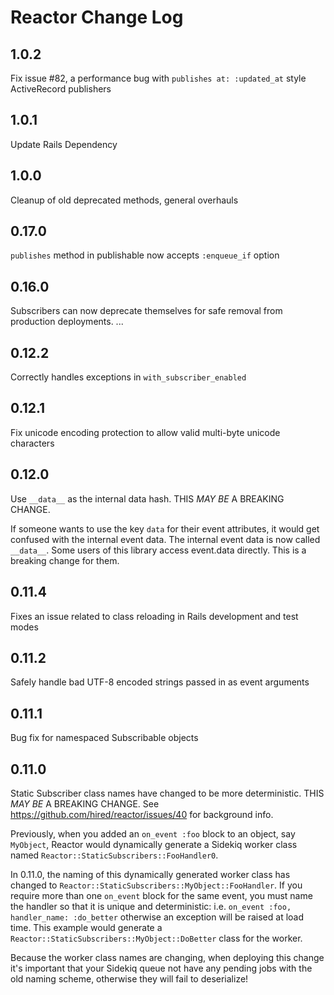 # Reactor Change Log

1.0.2
------

Fix issue #82, a performance bug with `publishes at: :updated_at` style
ActiveRecord publishers

1.0.1
-----

Update Rails Dependency

1.0.0
-------

Cleanup of old deprecated methods, general overhauls


0.17.0
----------
`publishes` method in publishable now accepts `:enqueue_if` option

0.16.0
----------
Subscribers can now deprecate themselves for safe removal from production deployments.
... 

0.12.2
-----------
Correctly handles exceptions in `with_subscriber_enabled`

0.12.1
-----------
Fix unicode encoding protection to allow valid multi-byte unicode characters

0.12.0
-----------
Use `__data__` as the internal data hash. THIS _MAY BE_ A BREAKING CHANGE.

If someone wants to use the key `data` for their event attributes, it would get confused with the internal event data. The internal event data is now called `__data__`. 
Some users of this library access event.data directly. This is a breaking change for them.

0.11.4
-----------
Fixes an issue related to class reloading in Rails development and test modes

0.11.2
-----------
Safely handle bad UTF-8 encoded strings passed in as event arguments

0.11.1
-----------
Bug fix for namespaced Subscribable objects

0.11.0
-----------
Static Subscriber class names have changed to be more deterministic. THIS _MAY BE_ A BREAKING CHANGE.
See https://github.com/hired/reactor/issues/40 for background info.

Previously, when you added an `on_event :foo` block to an object, say `MyObject`, Reactor would dynamically generate a Sidekiq worker class named `Reactor::StaticSubscribers::FooHandler0`.

In 0.11.0, the naming of this dynamically generated worker class has changed to `Reactor::StaticSubscribers::MyObject::FooHandler`.
If you require more than one `on_event` block for the same event, you must name the handler so that it is unique and deterministic: i.e. `on_event :foo, handler_name: :do_better` otherwise an exception will be raised at load time.
This example would generate a `Reactor::StaticSubscribers::MyObject::DoBetter` class for the worker.

Because the worker class names are changing, when deploying this change it's important that your Sidekiq queue not have any pending jobs with the old naming scheme, otherwise they will fail to deserialize!
